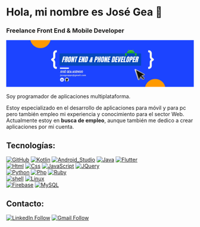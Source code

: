 # Hola, mi nombre es José Gea 👋
### Freelance Front End & Mobile Developer
![Foto de encabezado](https://github.com/josegea8/josegea8/blob/main/headerImg.png)


Soy programador de aplicaciones multiplataforma.

Estoy especializado en el desarrollo de aplicaciones para móvil y para pc pero también empleo mi experiencia y conocimiento para el sector Web.
Actualmente estoy en **busca de empleo**, aunque también me dedico a crear aplicaciones por mi cuenta.

 
## Tecnologías:
[![GitHub](https://img.shields.io/badge/github-%234f4f4f.svg?style=for-the-badge&logo=github&labelColor=101010)]()
[![Kotlin](https://img.shields.io/badge/Kotlin-1eb361?style=for-the-badge&logo=kotlin&logoColor=white&labelColor=101010)]()
[![Android_Studio](https://img.shields.io/badge/Android_Studio-1eb361?style=for-the-badge&logo=android-studio&logoColor=white&labelColor=101010)]()
[![Java](https://img.shields.io/badge/Java-007396?style=for-the-badge&logo=java&logoColor=white&labelColor=101010)]()
[![Flutter](https://img.shields.io/badge/Flutter-007396?style=for-the-badge&logo=flutter&logoColor=white&labelColor=101010)]()
</br>
[![Html](https://img.shields.io/badge/HTML5-E34F26?style=for-the-badge&logo=html5&logoColor=white&labelColor=101010)]()
[![Css](https://img.shields.io/badge/CSS3-1572B6?style=for-the-badge&logo=css3&logoColor=white&labelColor=101010)]()
[![JavaScript](https://img.shields.io/badge/JavaScript-F7DF1E?style=for-the-badge&logo=javascript&logoColor=white&labelColor=101010)]()
[![JQuery](https://img.shields.io/badge/jquery-%230769AD.svg?&style=for-the-badge&logo=jquery&logoColor=white&labelColor=101010)]()
</br>
[![Python](https://img.shields.io/badge/Python-%233776AB.svg?&style=for-the-badge&logo=python&logoColor=white&labelColor=101010)]()
[![Php](https://img.shields.io/badge/PHP-%233776AB.svg?&style=for-the-badge&logo=php&logoColor=white&labelColor=101010)]()
[![Ruby](https://img.shields.io/badge/Ruby-%23CC0000.svg?&style=for-the-badge&logo=ruby&logoColor=white&labelColor=101010)]()
</br>
[![shell](https://img.shields.io/badge/powershell-%23FFFFFF.svg?&style=for-the-badge&logo=powershell&logoColor=white&labelColor=101010)]() 
[![Linux](https://img.shields.io/badge/linux-%23FCC624.svg?&style=for-the-badge&logo=linux&logoColor=white&labelColor=101010)]() 
</br>
[![Firebase](https://img.shields.io/badge/Firebase-FFCA28?style=for-the-badge&logo=firebase&logoColor=white&labelColor=101010)]()
[![MySQL](https://img.shields.io/badge/MySQL-FFCA28?style=for-the-badge&logo=mysql&logoColor=white&labelColor=101010)]()
</br>


## Contacto:
[![LinkedIn Follow](https://img.shields.io/badge/LinkedIn-0077B5?style=for-the-badge&logo=linkedin&logoColor=white)](https://www.linkedin.com/in/josegeasensio/)
[![Gmail Follow](https://img.shields.io/badge/josegeapps@gmail.com-D14836?style=for-the-badge&logo=gmail&logoColor=white)](https://www.google.com/intl/es/gmail/about/)

